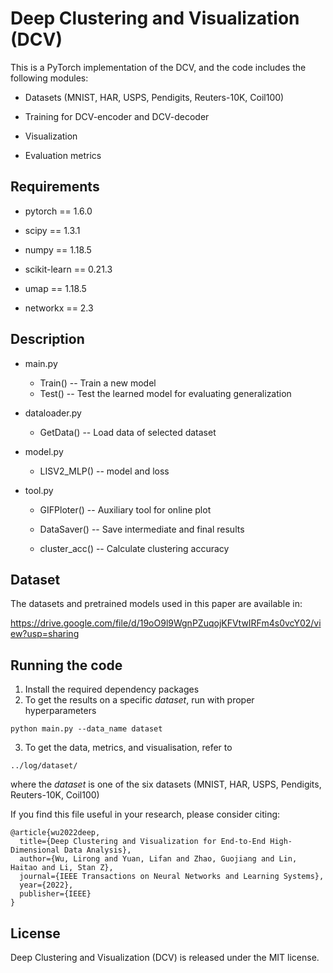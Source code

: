# Deep Clustering and Visualization (DCV)


This is a PyTorch implementation of the DCV, and the code includes the following modules:

* Datasets (MNIST, HAR, USPS, Pendigits, Reuters-10K, Coil100)

* Training for DCV-encoder and DCV-decoder

* Visualization

* Evaluation metrics 

  

## Requirements

* pytorch == 1.6.0

* scipy == 1.3.1

* numpy == 1.18.5

* scikit-learn == 0.21.3

* umap == 1.18.5

* networkx == 2.3

  

## Description

* main.py  
  * Train() -- Train a new model
  * Test() -- Test the learned model for evaluating generalization
* dataloader.py  
  
  * GetData() -- Load data of selected dataset
* model.py  
  
  * LISV2_MLP() -- model and loss
* tool.py  
  * GIFPloter() -- Auxiliary tool for online plot
  
  * DataSaver() -- Save intermediate and final results
  
  * cluster_acc() -- Calculate clustering accuracy
  



## Dataset

The datasets and pretrained models used in this paper are available in:

https://drive.google.com/file/d/19oO9l9WgnPZuqojKFVtwIRFm4s0vcY02/view?usp=sharing



## Running the code

1. Install the required dependency packages
2. To get the results on a specific *dataset*, run with proper hyperparameters

  ```
python main.py --data_name dataset
  ```

3. To get the data, metrics, and visualisation, refer to

  ```
../log/dataset/
  ```

where the *dataset* is one of the six datasets (MNIST, HAR, USPS, Pendigits, Reuters-10K, Coil100)



If you find this file useful in your research, please consider citing:

```
@article{wu2022deep,
  title={Deep Clustering and Visualization for End-to-End High-Dimensional Data Analysis},
  author={Wu, Lirong and Yuan, Lifan and Zhao, Guojiang and Lin, Haitao and Li, Stan Z},
  journal={IEEE Transactions on Neural Networks and Learning Systems},
  year={2022},
  publisher={IEEE}
}
```



## License

Deep Clustering and Visualization (DCV) is released under the MIT license.